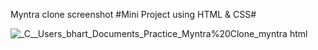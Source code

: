 Myntra clone screenshot #Mini Project using HTML & CSS#

![_C__Users_bhart_Documents_Practice_Myntra%20Clone_myntra html](https://github.com/Sushmita-Bharti/Myntra-Clone/assets/68850268/84305bdf-5c99-4910-9063-367dd948c826)
